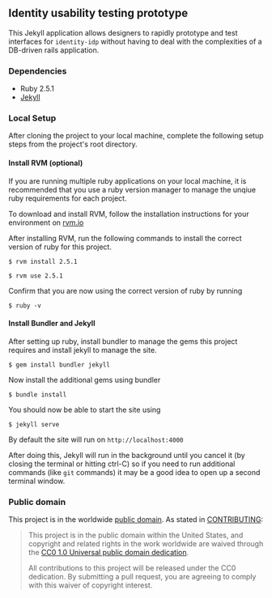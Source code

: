 ## Identity usability testing prototype

This Jekyll application allows designers to rapidly prototype and test interfaces for `identity-idp` without having to deal with the complexities of a DB-driven rails application.

### Dependencies

- Ruby 2.5.1
- [Jekyll](http://jekyllrb.com)
  
### Local Setup

After cloning the project to your local machine, complete the following setup steps from the project's root directory.

#### Install RVM (optional) 

If you are running multiple ruby applications on your local machine, it is recommended that you use a ruby version manager to manage the unqiue ruby requirements for each project. 

To download and install RVM, follow the installation instructions for your environment on [rvm.io](https://rvm.io/rvm/install)

After installing RVM, run the following commands to install the correct version of ruby for this project.

```
$ rvm install 2.5.1
```
```
$ rvm use 2.5.1
```

Confirm that you are now using the correct version of ruby by running

```
$ ruby -v
```


#### Install Bundler and Jekyll

After setting up ruby, install bundler to manage the gems this project requires and install jekyll to manage the site.

```
$ gem install bundler jekyll
```

Now install the additional gems using bundler

```
$ bundle install
```

You should now be able to start the site using

```
$ jekyll serve
```

By default the site will run on `http://localhost:4000` 

After doing this, Jekyll will run in the background until you cancel it (by closing the terminal or hitting ctrl-C) so if you need to run additional commands (like `git` commands) it may be a good idea to open up a second terminal window. 


### Public domain

This project is in the worldwide [public domain](LICENSE.md).   As stated in [CONTRIBUTING](CONTRIBUTING.md):

> This project is in the public domain within   the United States, and copyright and related rights in the work worldwide are waived through   the [CC0 1.0 Universal public domain dedication](https://creativecommons.org/publicdomain/zero/1.0/).  
>
> All contributions to this project will be released under the CC0 dedication. By submitting a   pull request, you are agreeing to comply with this waiver of copyright interest.
